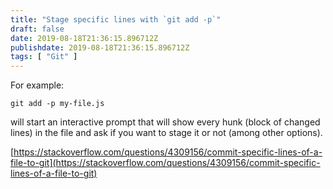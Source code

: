```yaml
---
title: "Stage specific lines with `git add -p`"
draft: false
date: 2019-08-18T21:36:15.896712Z
publishdate: 2019-08-18T21:36:15.896712Z
tags: [ "Git" ]
---
```

For example:

```
git add -p my-file.js
```

will start an interactive prompt that will show every hunk (block of changed lines) in the file and ask if you want to stage it or not (among other options).

[https://stackoverflow.com/questions/4309156/commit-specific-lines-of-a-file-to-git](https://stackoverflow.com/questions/4309156/commit-specific-lines-of-a-file-to-git)
    